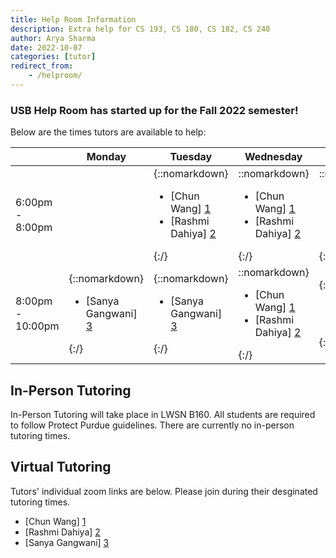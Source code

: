 ```yaml
---
title: Help Room Information
description: Extra help for CS 193, CS 180, CS 182, CS 240
author: Arya Sharma
date: 2022-10-07
categories: [tutor]
redirect_from:
    - /helproom/
---
```


### USB Help Room has started up for the Fall 2022 semester!

Below are the times tutors are available to help:

| | Monday | Tuesday | Wednesday | Thursday |
| ---- | ---- | ---- | ---- | ---- |
| 6:00pm - 8:00pm | | {::nomarkdown}<ul><li>[Chun Wang] [1]</li><li>[Rashmi Dahiya] [2]</li></ul>{:/} | ::nomarkdown}<ul><li>[Chun Wang] [1]</li><li>[Rashmi Dahiya] [2]</li></ul>{:/} | ::nomarkdown}<ul><li>[Chun Wang] [1]</li><li>[Rashmi Dahiya] [2]</li></ul>{:/} |
| 8:00pm - 10:00pm | {::nomarkdown}<ul><li>[Sanya Gangwani] [3]</li></ul>{:/} | {::nomarkdown}<ul><li>[Sanya Gangwani] [3]</li></ul>{:/} | ::nomarkdown}<ul><li>[Chun Wang] [1]</li><li>[Rashmi Dahiya] [2]</li></ul>{:/} | {::nomarkdown}<ul><li>[Chun Wang] [1]</li></ul>{:/} |

## In-Person Tutoring

In-Person Tutoring will take place in LWSN B160. All students are required to follow Protect Purdue guidelines.
There are currently no in-person tutoring times.

## Virtual Tutoring 

Tutors' individual zoom links are below. Please join during their desginated tutoring times.

- [Chun Wang] [1]
- [Rashmi Dahiya] [2]
- [Sanya Gangwani] [3]



[1]: https://purdue-edu.zoom.us/j/2155527451
[2]: www.google.com
[3]: https://us04web.zoom.us/j/8163112392?pwd=1OgaORUIAbHqstWrpbkcFlc8mQBPmy.1

